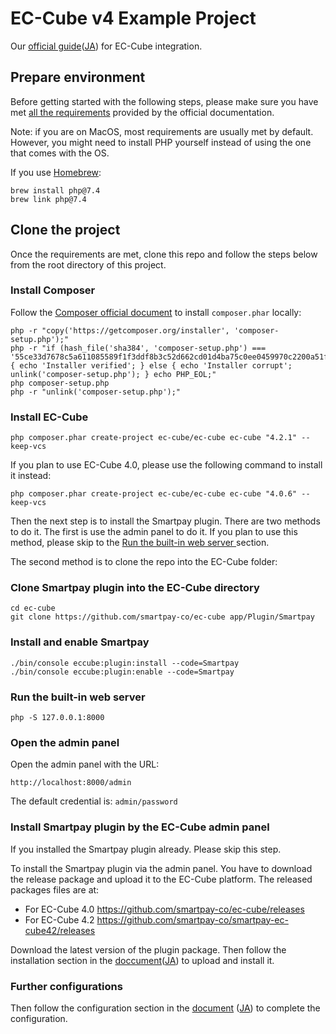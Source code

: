 # EC-Cube v4 Example Project

Our [official guide](https://en.docs.smartpay.co/docs/ec-cube)([JA](https://ja.docs.smartpay.co/docs/ec-cube)) for EC-Cube integration.

## Prepare environment

Before getting started with the following steps, please make sure you have met [all the requirements](https://doc4.ec-cube.net/quickstart/requirement) provided by the official documentation.

Note: if you are on MacOS, most requirements are usually met by default. However, you might need to install PHP yourself instead of using the one that comes with the OS.

If you use [Homebrew](https://brew.sh/):

```shell
brew install php@7.4
brew link php@7.4
```

## Clone the project

Once the requirements are met, clone this repo and follow the steps below from the root directory of this project.

### Install Composer

Follow the [Composer official document](https://getcomposer.org/download/) to install `composer.phar` locally:

```shell
php -r "copy('https://getcomposer.org/installer', 'composer-setup.php');"
php -r "if (hash_file('sha384', 'composer-setup.php') === '55ce33d7678c5a611085589f1f3ddf8b3c52d662cd01d4ba75c0ee0459970c2200a51f492d557530c71c15d8dba01eae') { echo 'Installer verified'; } else { echo 'Installer corrupt'; unlink('composer-setup.php'); } echo PHP_EOL;"
php composer-setup.php
php -r "unlink('composer-setup.php');"
```

### Install EC-Cube

```shell
php composer.phar create-project ec-cube/ec-cube ec-cube "4.2.1" --keep-vcs
```

If you plan to use EC-Cube 4.0, please use the following command to install it instead:

```shell
php composer.phar create-project ec-cube/ec-cube ec-cube "4.0.6" --keep-vcs
```

Then the next step is to install the Smartpay plugin. There are two methods to do it. The first is use the admin panel to do it. If you plan to use this method, please skip to the [Run the built-in web server
](#run-the-built-in-web-server) section.

The second method is to clone the repo into the EC-Cube folder:

### Clone Smartpay plugin into the EC-Cube directory

```shell
cd ec-cube
git clone https://github.com/smartpay-co/ec-cube app/Plugin/Smartpay
```

### Install and enable Smartpay

```shell
./bin/console eccube:plugin:install --code=Smartpay
./bin/console eccube:plugin:enable --code=Smartpay
```

### Run the built-in web server

```shell
php -S 127.0.0.1:8000
```

### Open the admin panel

Open the admin panel with the URL:

```
http://localhost:8000/admin
```

The default credential is: `admin/password`

### Install Smartpay plugin by the EC-Cube admin panel

If you installed the Smartpay plugin already. Please skip this step.

To install the Smartpay plugin via the admin panel. You have to download the release package and upload it to the EC-Cube platform. The released packages files are at:

- For EC-Cube 4.0 https://github.com/smartpay-co/ec-cube/releases
- For EC-Cube 4.2 https://github.com/smartpay-co/smartpay-ec-cube42/releases

Download the latest version of the plugin package. Then follow the installation section in the [doccument](https://en.docs.smartpay.co/docs/ec-cube#installation)([JA](https://ja.docs.smartpay.co/docs/ec-cube#%E3%82%A4%E3%83%B3%E3%82%B9%E3%83%88%E3%83%BC%E3%83%AB)) to upload and install it.

### Further configurations

Then follow the configuration section in the [document](https://en.docs.smartpay.co/docs/ec-cube#configuration)
([JA](https://ja.docs.smartpay.co/docs/ec-cube#smartpay%E7%AE%A1%E7%90%86)) to complete the configuration.
